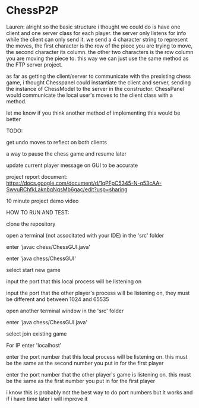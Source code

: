 # ChessP2P

Lauren: alright so the basic structure i thought we could do is have one client and one server class for each player. the server only listens for info while the client can only send it. we send a 4 character string to represent the moves, the first character is the row of the piece you are trying to move, the second character its column. the other two characters is the row column you are moving the piece to. this way we can just use the same method as the FTP server project. 

as far as getting the client/server to communicate with the prexisting chess game, i thought Chesspanel could instantiate the client and server, sending the instance of ChessModel to the server in the constructor. ChessPanel would communicate the local user's moves to the client class with a method.

let me know if you think another method of implementing this would be better


TODO:

get undo moves to reflect on both clients

a way to pause the chess game and resume later

update current player message on GUI to be accurate


project report document: https://docs.google.com/document/d/1qPFpC5345-N-q53cAA-SwvuRChfkLaknbqNqsMb6gac/edit?usp=sharing

10 minute project demo video


HOW TO RUN AND TEST:

clone the repository

open a terminal (not associtated with your IDE) in the 'src' folder

enter 'javac chess/ChessGUI.java'

enter 'java chess/ChessGUI'

select start new game 

input the port that this local process will be listening on

input the port that the other player's process will be listening on, they must be different and between 1024 and 65535

open another terminal window in the 'src' folder

enter 'java chess/ChessGUI.java'

select join existing game

For IP enter 'localhost'

enter the port number that this local process will be listening on. this must be the same as the second number you put in for the first player

enter the port number that the other player's game is listening on. this must be the same as the first number you put in for the first player

i know this is probably not the best way to do port numbers but it works and if i have time later i will improve it


